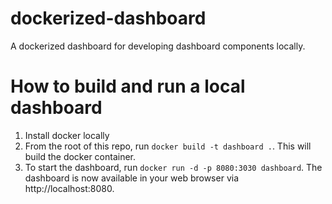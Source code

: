 # dockerized-dashboard
A dockerized dashboard for developing dashboard components locally.

# How to build and run a local dashboard
1. Install docker locally
1. From the root of this repo, run `docker build -t dashboard .`. This will build the docker container.
1. To start the dashboard, run `docker run -d -p 8080:3030 dashboard`. The dashboard is now available in your web browser via http://localhost:8080.
